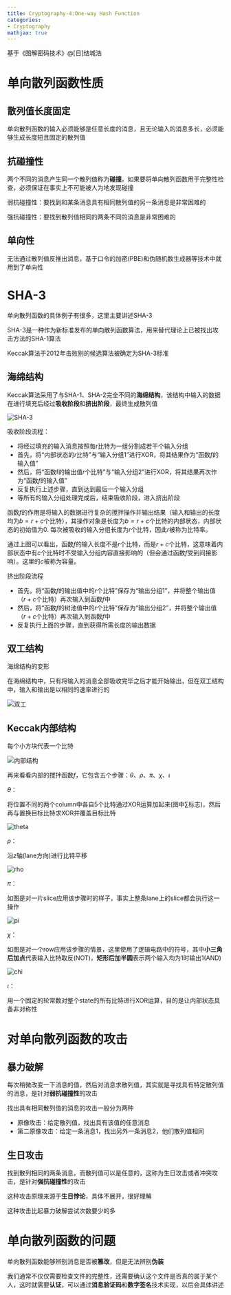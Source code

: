 ```yaml
---
title: Cryptography-4:One-way Hash Function
categories:
- Cryptography 
mathjax: true
---
```


基于《图解密码技术》@[日]结城浩

# 单向散列函数性质

## 散列值长度固定

单向散列函数的输入必须能够是任意长度的消息，且无论输入的消息多长，必须能够生成长度短且固定的散列值

## 抗碰撞性

两个不同的消息产生同一个散列值称为**碰撞**，如果要将单向散列函数用于完整性检查，必须保证在事实上不可能被人为地发现碰撞

弱抗碰撞性：要找到和某条消息具有相同散列值的另一条消息是非常困难的

强抗碰撞性：要找到散列值相同的两条不同的消息是非常困难的

## 单向性

无法通过散列值反推出消息，基于口令的加密(PBE)和伪随机数生成器等技术中就用到了单向性



# SHA-3

单向散列函数的具体例子有很多，这里主要讲述SHA-3

SHA-3是一种作为新标准发布的单向散列函数算法，用来替代理论上已被找出攻击方法的SHA-1算法

Keccak算法于2012年击败别的候选算法被确定为SHA-3标准

## 海绵结构

Keccak算法采用了与SHA-1、SHA-2完全不同的**海绵结构**，该结构中输入的数据在进行填充后经过**吸收阶段**和**挤出阶段**，最终生成散列值

![SHA-3](https://s1.ax1x.com/2020/08/11/aXUqud.png)

吸收阶段流程：

- 将经过填充的输入消息按照每r比特为一组分割成若干个输入分组
- 首先，将“内部状态的$r$比特”与“输入分组1”进行XOR，将其结果作为“函数$f$的输入值”
- 然后，将“函数f的输出值$r$个比特”与“输入分组2”进行XOR，将其结果再次作为“函数$f$的输入值”
- 反复执行上述步骤，直到达到最后一个输入分组
- 等所有的输入分组处理完成后，结束吸收阶段，进入挤出阶段

函数$f$的作用是将输入的数据进行复杂的搅拌操作并输出结果（输入和输出的长度均为$b=r+c$个比特），其操作对象是长度为$b=r+c$个比特的内部状态，内部状态的初始值为0. 每次被吸收的输入分组长度为$r$个比特，因此$r$被称为比特率。

通过上图可以看出，函数$f$的输入长度不是$r$个比特，而是$r+c$个比特，这意味着内部状态中有$c$个比特时不受输入分组内容直接影响的（但会通过函数$f$受到间接影响）。这里的$c$被称为容量。

挤出阶段流程

- 首先，将“函数$f$的输出值中的$r$个比特”保存为“输出分组1”，并将整个输出值（$r+c$个比特）再次输入到函数$f$中
- 然后，将“函数$f$的树池值中的$r$个比特”保存为“输出分组2”，并将整个输出值（$r+c$个比特）再次输入到函数$f$中
- 反复执行上面的步骤，直到获得所需长度的输出数据

## 双工结构

海绵结构的变形

在海绵结构中，只有将输入的消息全部吸收完毕之后才能开始输出，但在双工结构中，输入和输出是以相同的速率进行的

![双工](https://s1.ax1x.com/2020/08/11/aXaGUx.png)

## Keccak内部结构

每个小方块代表一个比特

![内部结构](https://s1.ax1x.com/2020/08/11/aXaIZn.png)

再来看看内部的搅拌函数$f$，它包含五个步骤：$\theta、\rho、\pi、\chi、\iota$

$\theta$：

将位置不同的两个column中各自5个比特通过XOR运算加起来(图中$\sum$标志)，然后再与置换目标比特求XOR并覆盖目标比特

![theta](https://s1.ax1x.com/2020/08/11/aXdKFP.png)

$\rho$：

沿$z$轴(lane方向)进行比特平移

![rho](https://s1.ax1x.com/2020/08/11/aXdsOJ.png)

$\pi$：

如图是对一片slice应用该步骤时的样子，事实上整条lane上的slice都会执行这一操作

![pi](https://s1.ax1x.com/2020/08/11/aXdffK.png)

$\chi$：

如图是对一个row应用该步骤的情景，这里使用了逻辑电路中的符号，其中**小三角后加点**代表输入比特取反(NOT)，**矩形后加半圆**表示两个输入均为1时输出1(AND)

![chi](https://s1.ax1x.com/2020/08/11/aXdH0A.png)

$\iota$：

用一个固定的轮常数对整个state的所有比特进行XOR运算，目的是让内部状态具备非对称性



# 对单向散列函数的攻击

## 暴力破解

每次稍微改变一下消息的值，然后对消息求散列值，其实就是寻找具有特定散列值的消息，是针对**弱抗碰撞性**的攻击

找出具有相同散列值的消息的攻击一般分为两种

- 原像攻击：给定散列值，找出具有该值的任意消息
- 第二原像攻击：给定一条消息1，找出另外一条消息2，他们散列值相同

## 生日攻击

找到散列相同的两条消息，而散列值可以是任意的，这称为生日攻击或者冲突攻击，是针对**强抗碰撞性**的攻击

这种攻击原理来源于**生日悖论**，具体不展开，很好理解

这种攻击比起暴力破解尝试次数要少的多



# 单向散列函数的问题

单向散列函数能够辨别消息是否被**篡改**，但是无法辨别**伪装**

我们通常不仅仅需要检查文件的完整性，还需要确认这个文件是否真的属于某个人，这时就需要**认证**，可以通过**消息验证码**和**数字签名**技术实现，以后会具体讲述















